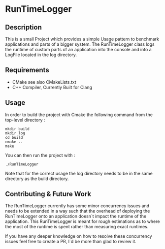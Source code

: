 # RunTimeLogger

## Description
This is a small Project which provides a simple Usage pattern to benchmark applications and parts of a bigger system. The RunTimeLogger class logs the runtime of custom parts of an application into the console and into a LogFile located in the log directory.

## Requirements
- CMake see also CMakeLists.txt
- C++ Compiler, Currently Built for Clang

## Usage
In order to build the project with Cmake the following command from the top-level directory :
```
mkdir build
mkdir log
cd build
cmake ..
make 
```
You can then run the project with :
```
./RunTimeLogger
```
Note that for the correct usage the log directory needs to be in the same directory as the build directory.

## Contributing & Future Work
The RunTimeLogger currently has some minor concurrency issues and needs to be extended in a way such that the overhead of deploying the RunTimeLogger onto an application doesn`t impact the runtime of the application. This RunTimeLogger is meant for rough estimations as to where the most of the runtime is spent rather than measuring exact runtimes.

If you have any deeper knowledge on how to resolve these concurrency issues feel free to create a PR, I`d be more than glad to review it.
